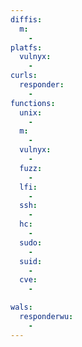 ```yaml
---
diffis:
  m:
    -
platfs:
  vulnyx:
    -
curls:
  responder:
    -
functions:
  unix:
    -
  m:
    -
  vulnyx:
    -
  fuzz:
    -
  lfi:
    -
  ssh:
    -
  hc:
    -
  sudo:
    -
  suid:
    -
  cve:
    -

wals:
  responderwu:
    -
---
```

